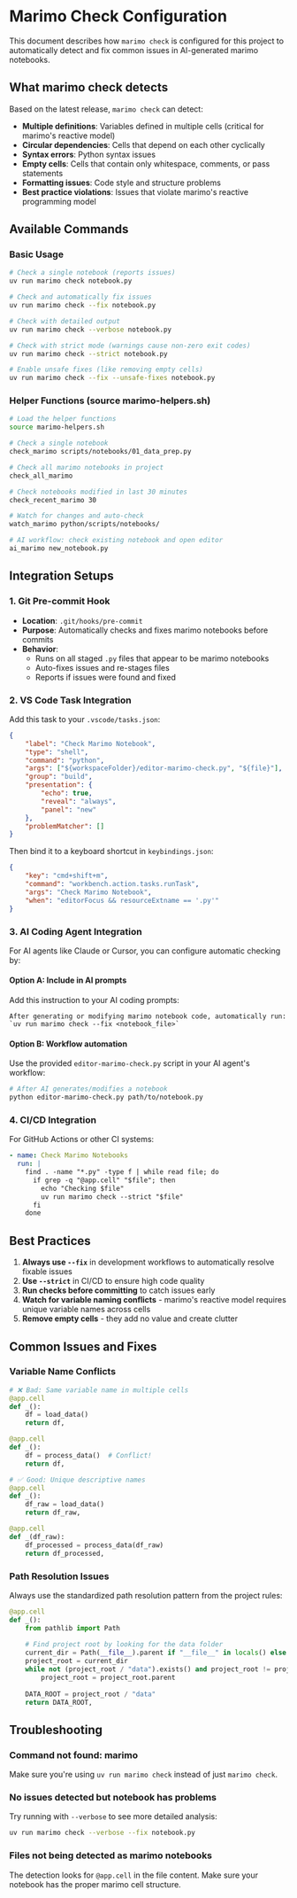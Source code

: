 # Marimo Check Configuration

This document describes how `marimo check` is configured for this project to automatically detect and fix common issues in AI-generated marimo notebooks.

## What marimo check detects

Based on the latest release, `marimo check` can detect:

- **Multiple definitions**: Variables defined in multiple cells (critical for marimo's reactive model)
- **Circular dependencies**: Cells that depend on each other cyclically
- **Syntax errors**: Python syntax issues
- **Empty cells**: Cells that contain only whitespace, comments, or pass statements
- **Formatting issues**: Code style and structure problems
- **Best practice violations**: Issues that violate marimo's reactive programming model

## Available Commands

### Basic Usage
```bash
# Check a single notebook (reports issues)
uv run marimo check notebook.py

# Check and automatically fix issues
uv run marimo check --fix notebook.py

# Check with detailed output
uv run marimo check --verbose notebook.py

# Check with strict mode (warnings cause non-zero exit codes)
uv run marimo check --strict notebook.py

# Enable unsafe fixes (like removing empty cells)
uv run marimo check --fix --unsafe-fixes notebook.py
```

### Helper Functions (source marimo-helpers.sh)
```bash
# Load the helper functions
source marimo-helpers.sh

# Check a single notebook
check_marimo scripts/notebooks/01_data_prep.py

# Check all marimo notebooks in project
check_all_marimo

# Check notebooks modified in last 30 minutes
check_recent_marimo 30

# Watch for changes and auto-check
watch_marimo python/scripts/notebooks/

# AI workflow: check existing notebook and open editor
ai_marimo new_notebook.py
```

## Integration Setups

### 1. Git Pre-commit Hook
- **Location**: `.git/hooks/pre-commit`
- **Purpose**: Automatically checks and fixes marimo notebooks before commits
- **Behavior**: 
  - Runs on all staged `.py` files that appear to be marimo notebooks
  - Auto-fixes issues and re-stages files
  - Reports if issues were found and fixed

### 2. VS Code Task Integration
Add this task to your `.vscode/tasks.json`:

```json
{
    "label": "Check Marimo Notebook",
    "type": "shell",
    "command": "python",
    "args": ["${workspaceFolder}/editor-marimo-check.py", "${file}"],
    "group": "build",
    "presentation": {
        "echo": true,
        "reveal": "always",
        "panel": "new"
    },
    "problemMatcher": []
}
```

Then bind it to a keyboard shortcut in `keybindings.json`:
```json
{
    "key": "cmd+shift+m",
    "command": "workbench.action.tasks.runTask",
    "args": "Check Marimo Notebook",
    "when": "editorFocus && resourceExtname == '.py'"
}
```

### 3. AI Coding Agent Integration

For AI agents like Claude or Cursor, you can configure automatic checking by:

#### Option A: Include in AI prompts
Add this instruction to your AI coding prompts:
```
After generating or modifying marimo notebook code, automatically run:
`uv run marimo check --fix <notebook_file>`
```

#### Option B: Workflow automation
Use the provided `editor-marimo-check.py` script in your AI agent's workflow:
```bash
# After AI generates/modifies a notebook
python editor-marimo-check.py path/to/notebook.py
```

### 4. CI/CD Integration

For GitHub Actions or other CI systems:

```yaml
- name: Check Marimo Notebooks
  run: |
    find . -name "*.py" -type f | while read file; do
      if grep -q "@app.cell" "$file"; then
        echo "Checking $file"
        uv run marimo check --strict "$file"
      fi
    done
```

## Best Practices

1. **Always use `--fix`** in development workflows to automatically resolve fixable issues
2. **Use `--strict`** in CI/CD to ensure high code quality
3. **Run checks before committing** to catch issues early
4. **Watch for variable naming conflicts** - marimo's reactive model requires unique variable names across cells
5. **Remove empty cells** - they add no value and create clutter

## Common Issues and Fixes

### Variable Name Conflicts
```python
# ❌ Bad: Same variable name in multiple cells
@app.cell
def _():
    df = load_data()
    return df,

@app.cell
def _():
    df = process_data()  # Conflict!
    return df,

# ✅ Good: Unique descriptive names
@app.cell
def _():
    df_raw = load_data()
    return df_raw,

@app.cell
def _(df_raw):
    df_processed = process_data(df_raw)
    return df_processed,
```

### Path Resolution Issues
Always use the standardized path resolution pattern from the project rules:
```python
@app.cell
def _():
    from pathlib import Path
    
    # Find project root by looking for the data folder
    current_dir = Path(__file__).parent if "__file__" in locals() else Path.cwd()
    project_root = current_dir
    while not (project_root / "data").exists() and project_root != project_root.parent:
        project_root = project_root.parent
    
    DATA_ROOT = project_root / "data"
    return DATA_ROOT,
```

## Troubleshooting

### Command not found: marimo
Make sure you're using `uv run marimo check` instead of just `marimo check`.

### No issues detected but notebook has problems
Try running with `--verbose` to see more detailed analysis:
```bash
uv run marimo check --verbose --fix notebook.py
```

### Files not being detected as marimo notebooks
The detection looks for `@app.cell` in the file content. Make sure your notebook has the proper marimo cell structure.